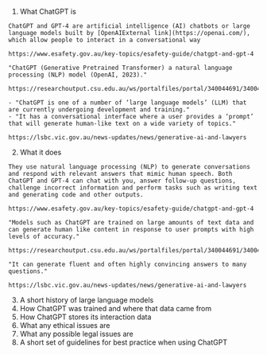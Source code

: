 1. What ChatGPT is

```
ChatGPT and GPT-4 are artificial intelligence (AI) chatbots or large language models built by [OpenAIExternal link](https://openai.com/), which allow people to interact in a conversational way

https://www.esafety.gov.au/key-topics/esafety-guide/chatgpt-and-gpt-4
```

```
"ChatGPT (Generative Pretrained Transformer) a natural language processing (NLP) model (OpenAI, 2023)."

https://researchoutput.csu.edu.au/ws/portalfiles/portal/340044691/340044193_Published_article.pdf
```

```
- "ChatGPT is one of a number of ‘large language models’ (LLM) that are currently undergoing development and training."
- "It has a conversational interface where a user provides a ‘prompt’ that will generate human-like text on a wide variety of topics."

https://lsbc.vic.gov.au/news-updates/news/generative-ai-and-lawyers
```


2. What it does
   
```
They use natural language processing (NLP) to generate conversations and respond with relevant answers that mimic human speech. Both ChatGPT and GPT-4 can chat with you, answer follow-up questions, challenge incorrect information and perform tasks such as writing text and generating code and other outputs.

https://www.esafety.gov.au/key-topics/esafety-guide/chatgpt-and-gpt-4
```

```
"Models such as ChatGPT are trained on large amounts of text data and can generate human like content in response to user prompts with high levels of accuracy."

https://researchoutput.csu.edu.au/ws/portalfiles/portal/340044691/340044193_Published_article.pdf
```

```
"It can generate fluent and often highly convincing answers to many questions."

https://lsbc.vic.gov.au/news-updates/news/generative-ai-and-lawyers
```
   
3. A short history of large language models
4. How ChatGPT was trained and where that data came from
5. How ChatGPT stores its interaction data
6. What any ethical issues are
7. What any possible legal issues are
8. A short set of guidelines for best practice when using ChatGPT